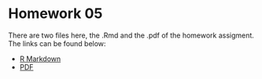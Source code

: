 # Homework 05

There are two files here, the .Rmd and the .pdf of the homework assigment. The links can be found below:
* [R Markdown](https://github.com/Mathnstein/STAT545-hw-griffith-cody/blob/master/HW05/Hw05.Rmd)
* [PDF](https://github.com/Mathnstein/STAT545-hw-griffith-cody/blob/master/HW05/Hw05.pdf)
